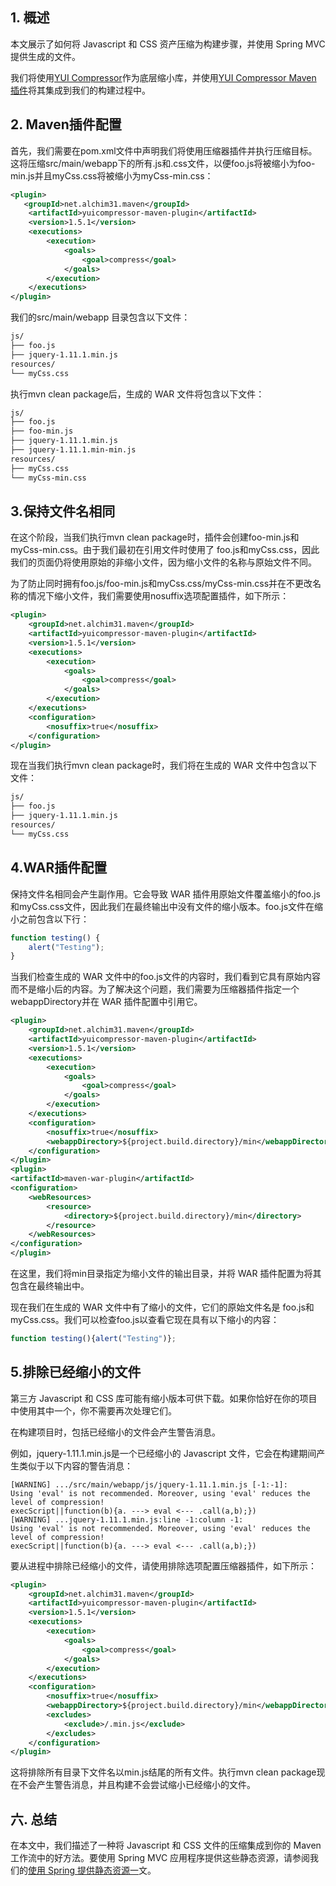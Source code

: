 ## 1. 概述

本文展示了如何将 Javascript 和 CSS 资产压缩为构建步骤，并使用 Spring MVC 提供生成的文件。

我们将使用[YUI Compressor](https://yui.github.io/yuicompressor/)作为底层缩小库，并使用[YUI Compressor Maven 插件](https://davidb.github.io/yuicompressor-maven-plugin/)将其集成到我们的构建过程中。

## 2. Maven插件配置

首先，我们需要在pom.xml文件中声明我们将使用压缩器插件并执行压缩目标。这将压缩src/main/webapp下的所有.js和.css文件，以便foo.js将被缩小为foo-min.js并且myCss.css将被缩小为myCss-min.css：

```xml
<plugin>
   <groupId>net.alchim31.maven</groupId>
    <artifactId>yuicompressor-maven-plugin</artifactId>
    <version>1.5.1</version>
    <executions>
        <execution>
            <goals>
                <goal>compress</goal>
            </goals>
        </execution>
    </executions>
</plugin>

```

我们的src/main/webapp 目录包含以下文件：

```bash
js/
├── foo.js
├── jquery-1.11.1.min.js
resources/
└── myCss.css

```

执行mvn clean package后，生成的 WAR 文件将包含以下文件：

```bash
js/
├── foo.js
├── foo-min.js
├── jquery-1.11.1.min.js
├── jquery-1.11.1.min-min.js
resources/
├── myCss.css
└── myCss-min.css
```

## 3.保持文件名相同

在这个阶段，当我们执行mvn clean package时，插件会创建foo-min.js和myCss-min.css。由于我们最初在引用文件时使用了 foo.js和myCss.css，因此我们的页面仍将使用原始的非缩小文件，因为缩小文件的名称与原始文件不同。

为了防止同时拥有foo.js/foo-min.js和myCss.css/myCss-min.css并在不更改名称的情况下缩小文件，我们需要使用nosuffix选项配置插件，如下所示：

```xml
<plugin>
    <groupId>net.alchim31.maven</groupId>
    <artifactId>yuicompressor-maven-plugin</artifactId>
    <version>1.5.1</version>
    <executions>
        <execution>
            <goals>
                <goal>compress</goal>
            </goals>
        </execution>
    </executions>
    <configuration>
        <nosuffix>true</nosuffix>
    </configuration>
</plugin>
```

现在当我们执行mvn clean package时，我们将在生成的 WAR 文件中包含以下文件：

```bash
js/
├── foo.js
├── jquery-1.11.1.min.js
resources/
└── myCss.css
```

## 4.WAR插件配置

保持文件名相同会产生副作用。它会导致 WAR 插件用原始文件覆盖缩小的foo.js和myCss.css文件，因此我们在最终输出中没有文件的缩小版本。foo.js文件在缩小之前包含以下行：

```javascript
function testing() {
    alert("Testing");
}
```

当我们检查生成的 WAR 文件中的foo.js文件的内容时，我们看到它具有原始内容而不是缩小后的内容。为了解决这个问题，我们需要为压缩器插件指定一个webappDirectory并在 WAR 插件配置中引用它。

```xml
<plugin>
    <groupId>net.alchim31.maven</groupId>
    <artifactId>yuicompressor-maven-plugin</artifactId>
    <version>1.5.1</version>
    <executions>
        <execution>
            <goals>
                <goal>compress</goal>
            </goals>
        </execution>
    </executions>
    <configuration>
        <nosuffix>true</nosuffix>
        <webappDirectory>${project.build.directory}/min</webappDirectory>
    </configuration>
</plugin>
<plugin>
<artifactId>maven-war-plugin</artifactId>
<configuration>
    <webResources>
        <resource>
            <directory>${project.build.directory}/min</directory>
        </resource>
    </webResources>
</configuration>
</plugin>
```

在这里，我们将min目录指定为缩小文件的输出目录，并将 WAR 插件配置为将其包含在最终输出中。

现在我们在生成的 WAR 文件中有了缩小的文件，它们的原始文件名是 foo.js和myCss.css。我们可以检查foo.js以查看它现在具有以下缩小的内容：

```javascript
function testing(){alert("Testing")};
```

## 5.排除已经缩小的文件

第三方 Javascript 和 CSS 库可能有缩小版本可供下载。如果你恰好在你的项目中使用其中一个，你不需要再次处理它们。

在构建项目时，包括已经缩小的文件会产生警告消息。

例如，jquery-1.11.1.min.js是一个已经缩小的 Javascript 文件，它会在构建期间产生类似于以下内容的警告消息：

```plaintext
[WARNING] .../src/main/webapp/js/jquery-1.11.1.min.js [-1:-1]: 
Using 'eval' is not recommended. Moreover, using 'eval' reduces the level of compression!
execScript||function(b){a. ---> eval <--- .call(a,b);})
[WARNING] ...jquery-1.11.1.min.js:line -1:column -1: 
Using 'eval' is not recommended. Moreover, using 'eval' reduces the level of compression!
execScript||function(b){a. ---> eval <--- .call(a,b);})
```

要从进程中排除已经缩小的文件，请使用排除选项配置压缩器插件，如下所示：

```xml
<plugin>
    <groupId>net.alchim31.maven</groupId>
    <artifactId>yuicompressor-maven-plugin</artifactId>
    <version>1.5.1</version>
    <executions>
        <execution>
            <goals>
                <goal>compress</goal>
            </goals>
        </execution>
    </executions>
    <configuration>
        <nosuffix>true</nosuffix>
        <webappDirectory>${project.build.directory}/min</webappDirectory>
        <excludes>
            <exclude>/.min.js</exclude>
        </excludes>
    </configuration>
</plugin>
```

这将排除所有目录下文件名以min.js结尾的所有文件。执行mvn clean package现在不会产生警告消息，并且构建不会尝试缩小已经缩小的文件。

## 六. 总结

在本文中，我们描述了一种将 Javascript 和 CSS 文件的压缩集成到你的 Maven 工作流中的好方法。要使用 Spring MVC 应用程序提供这些静态资源，请参阅我们的[使用 Spring 提供静态资源一](https://www.baeldung.com/spring-mvc-static-resources)文。